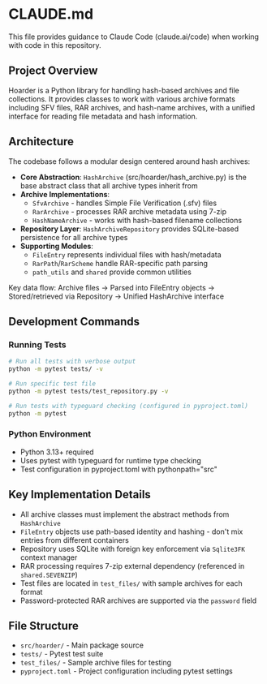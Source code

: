 # CLAUDE.md

This file provides guidance to Claude Code (claude.ai/code) when working with code in this repository.

## Project Overview

Hoarder is a Python library for handling hash-based archives and file collections. It provides classes to work with various archive formats including SFV files, RAR archives, and hash-name archives, with a unified interface for reading file metadata and hash information.

## Architecture

The codebase follows a modular design centered around hash archives:

- **Core Abstraction**: `HashArchive` (src/hoarder/hash_archive.py) is the base abstract class that all archive types inherit from
- **Archive Implementations**: 
  - `SfvArchive` - handles Simple File Verification (.sfv) files
  - `RarArchive` - processes RAR archive metadata using 7-zip
  - `HashNameArchive` - works with hash-based filename collections
- **Repository Layer**: `HashArchiveRepository` provides SQLite-based persistence for all archive types
- **Supporting Modules**: 
  - `FileEntry` represents individual files with hash/metadata
  - `RarPath`/`RarScheme` handle RAR-specific path parsing
  - `path_utils` and `shared` provide common utilities

Key data flow: Archive files → Parsed into FileEntry objects → Stored/retrieved via Repository → Unified HashArchive interface

## Development Commands

### Running Tests
```bash
# Run all tests with verbose output
python -m pytest tests/ -v

# Run specific test file
python -m pytest tests/test_repository.py -v

# Run tests with typeguard checking (configured in pyproject.toml)
python -m pytest
```

### Python Environment
- Python 3.13+ required
- Uses pytest with typeguard for runtime type checking
- Test configuration in pyproject.toml with pythonpath="src"

## Key Implementation Details

- All archive classes must implement the abstract methods from `HashArchive`
- `FileEntry` objects use path-based identity and hashing - don't mix entries from different containers
- Repository uses SQLite with foreign key enforcement via `Sqlite3FK` context manager  
- RAR processing requires 7-zip external dependency (referenced in `shared.SEVENZIP`)
- Test files are located in `test_files/` with sample archives for each format
- Password-protected RAR archives are supported via the `password` field

## File Structure
- `src/hoarder/` - Main package source
- `tests/` - Pytest test suite  
- `test_files/` - Sample archive files for testing
- `pyproject.toml` - Project configuration including pytest settings
